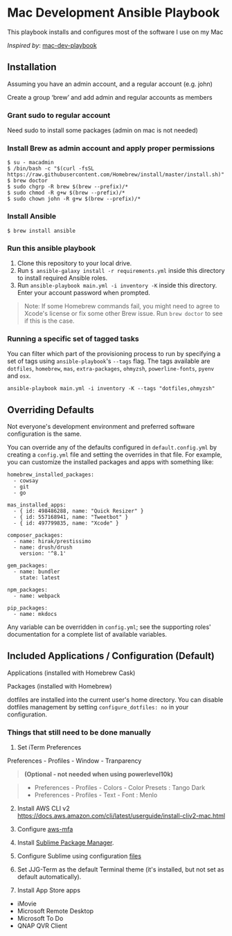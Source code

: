 # Mac Development Ansible Playbook

This playbook installs and configures most of the software I use on my Mac

*Inspired by*:
[mac-dev-playbook](https://github.com/geerlingguy/mac-dev-playbook)

## Installation

Assuming you have an admin account, and a regular account (e.g. john)

Create a group ‘brew’ and add admin and regular accounts as members

### Grant sudo to regular account
Need sudo to install some packages (admin on mac is not needed)

### Install Brew as admin account and apply proper permissions

```
$ su - macadmin
$ /bin/bash -c "$(curl -fsSL https://raw.githubusercontent.com/Homebrew/install/master/install.sh)"
$ brew doctor
$ sudo chgrp -R brew $(brew --prefix)/*
$ sudo chmod -R g+w $(brew --prefix)/*
$ sudo chown john -R g+w $(brew --prefix)/*
```

### Install Ansible
```
$ brew install ansible
```

### Run this ansible playbook
  1. Clone this repository to your local drive.
  2. Run `$ ansible-galaxy install -r requirements.yml` inside this directory to install required Ansible roles.
  3. Run `ansible-playbook main.yml -i inventory -K` inside this directory. Enter your account password when prompted.

> Note: If some Homebrew commands fail, you might need to agree to Xcode's license or fix some other Brew issue. Run `brew doctor` to see if this is the case.

### Running a specific set of tagged tasks

You can filter which part of the provisioning process to run by specifying a set of tags using `ansible-playbook`'s `--tags` flag. The tags available are `dotfiles`, `homebrew`, `mas`, `extra-packages`, `ohmyzsh`, `powerline-fonts`, `pyenv` and `osx`.

    ansible-playbook main.yml -i inventory -K --tags "dotfiles,ohmyzsh"

## Overriding Defaults

Not everyone's development environment and preferred software configuration is the same.

You can override any of the defaults configured in `default.config.yml` by creating a `config.yml` file and setting the overrides in that file. For example, you can customize the installed packages and apps with something like:

    homebrew_installed_packages:
      - cowsay
      - git
      - go
    
    mas_installed_apps:
      - { id: 498486288, name: "Quick Resizer" }
      - { id: 557168941, name: "Tweetbot" }
      - { id: 497799835, name: "Xcode" }
    
    composer_packages:
      - name: hirak/prestissimo
      - name: drush/drush
        version: '^8.1'
    
    gem_packages:
      - name: bundler
        state: latest
    
    npm_packages:
      - name: webpack
    
    pip_packages:
      - name: mkdocs

Any variable can be overridden in `config.yml`; see the supporting roles' documentation for a complete list of available variables.

## Included Applications / Configuration (Default)

Applications (installed with Homebrew Cask)

Packages (installed with Homebrew)

 dotfiles are installed into the current user's home directory. You can disable dotfiles management by setting `configure_dotfiles: no` in your configuration.


### Things that still need to be done manually

1. Set iTerm Preferences

Preferences - Profiles - Window - Tranparency

> **(Optional - not needed when using powerlevel10k)**

> - Preferences - Profiles - Colors - Color Presets : Tango Dark
> - Preferences - Profiles - Text - Font : Menlo
 

2. Install AWS CLI v2
https://docs.aws.amazon.com/cli/latest/userguide/install-cliv2-mac.html

3. Configure [aws-mfa](https://docs.aws.amazon.com/IAM/latest/UserGuide/id_credentials_mfa.html)

4. Install [Sublime Package Manager](http://sublime.wbond.net/installation).

5. Configure Sublime using configuration [files](./files/sublime/Library/Packages/User/)

6. Set JJG-Term as the default Terminal theme (it's installed, but not set as default automatically).

7. Install App Store apps

 - iMovie
 - Microsoft Remote Desktop
 - Microsoft To Do
 - QNAP QVR Client




